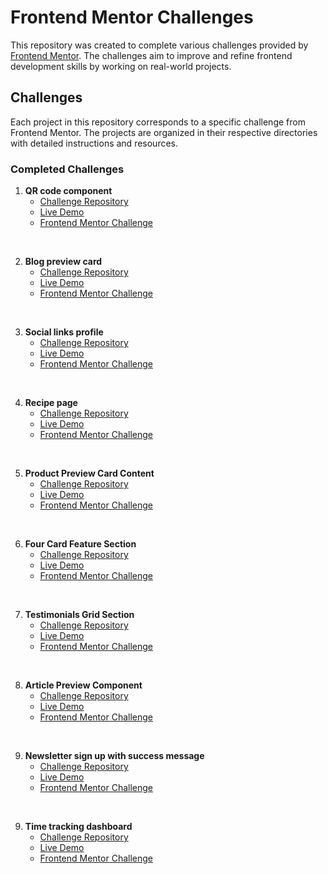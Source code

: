 # Frontend Mentor Challenges

This repository was created to complete various challenges provided by [Frontend Mentor](https://www.frontendmentor.io/). The challenges aim to improve and refine frontend development skills by working on real-world projects.


## Challenges

Each project in this repository corresponds to a specific challenge from Frontend Mentor. The projects are organized in their respective directories with detailed instructions and resources.


### Completed Challenges

1. **QR code component**
   - [Challenge Repository](https://github.com/mts-ml/development/tree/main/qr-code-component-main)
   - [Live Demo](https://mts-ml.github.io/development/qr-code-component-main/index.html)
   - [Frontend Mentor Challenge](https://www.frontendmentor.io/learning-paths/getting-started-on-frontend-mentor-XJhRWRREZd)
<br>

2. **Blog preview card**
   - [Challenge Repository](https://github.com/mts-ml/development/tree/main/blog-preview-card-main)
   - [Live Demo](https://mts-ml.github.io/development/blog-preview-card-main/index.html)
   - [Frontend Mentor Challenge](https://www.frontendmentor.io/learning-paths/getting-started-on-frontend-mentor-XJhRWRREZd)
<br>


3. **Social links profile**
   - [Challenge Repository](https://github.com/mts-ml/development/tree/main/social-links-profile-main)
   - [Live Demo](https://mts-ml.github.io/development/social-links-profile-main/index.html)
   - [Frontend Mentor Challenge](https://www.frontendmentor.io/learning-paths/getting-started-on-frontend-mentor-XJhRWRREZd)
<br>

  
4. **Recipe page**
   - [Challenge Repository](https://github.com/mts-ml/development/tree/main/recipe-page-main)
   - [Live Demo](https://mts-ml.github.io/development/recipe-page-main/index.html)
   - [Frontend Mentor Challenge](https://www.frontendmentor.io/learning-paths/getting-started-on-frontend-mentor-XJhRWRREZd)
<br>

  
5. **Product Preview Card Content**
   - [Challenge Repository](https://github.com/mts-ml/development/tree/main/product-preview-card-component)
   - [Live Demo](https://mts-ml.github.io/development/product-preview-card-component/index.html)
   - [Frontend Mentor Challenge](https://www.frontendmentor.io/learning-paths/building-responsive-layouts--z1qCXVqkD)
<br>


6. **Four Card Feature Section**
   - [Challenge Repository](https://github.com/mts-ml/development/tree/main/four-card-feature-section-master)
   - [Live Demo](https://mts-ml.github.io/development/four-card-feature-section-master/index.html)
   - [Frontend Mentor Challenge](https://www.frontendmentor.io/learning-paths/building-responsive-layouts--z1qCXVqkD)
<br>

  
7. **Testimonials Grid Section**
   - [Challenge Repository](https://github.com/mts-ml/development/tree/main/testimonials-grid-section)
   - [Live Demo](https://mts-ml.github.io/development/testimonials-grid-section/index.html)
   - [Frontend Mentor Challenge](https://www.frontendmentor.io/solutions/testimonials-grid-section-challenge-nnL0UL55DF)
<br>


8. **Article Preview Component**
   - [Challenge Repository](https://github.com/mts-ml/development/tree/main/article-preview-component)
   - [Live Demo](https://mts-ml.github.io/development/article-preview-component/index.html)
   - [Frontend Mentor Challenge](https://www.frontendmentor.io/challenges/article-preview-component-dYBN_pYFT)
<br>


9. **Newsletter sign up with success message**
   - [Challenge Repository](https://github.com/mts-ml/development/tree/main/newsletter-sign-up-with-success-message)
   - [Live Demo](https://mts-ml.github.io/development/newsletter-sign-up-with-success-message/index.html)
   - [Frontend Mentor Challenge](https://www.frontendmentor.io/learning-paths/javascript-fundamentals-oR7g6-mTZ-/steps/66d789013c19191dc3009f0c/challenge/start)
<br>


9. **Time tracking dashboard**
   - [Challenge Repository](https://github.com/mts-ml/development/tree/main/time-tracking-dashboard-main)
   - [Live Demo](https://mts-ml.github.io/development/time-tracking-dashboard-main/index.html)
   - [Frontend Mentor Challenge](https://www.frontendmentor.io/learning-paths/javascript-fundamentals-oR7g6-mTZ-)
<br>
